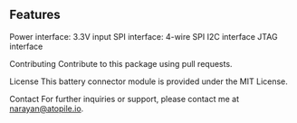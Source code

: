 ## Features
Power interface: 3.3V input
SPI interface: 4-wire SPI
I2C interface
JTAG interface

Contributing
Contribute to this package using pull requests.

License
This battery connector module is provided under the MIT License.

Contact
For further inquiries or support, please contact me at narayan@atopile.io.